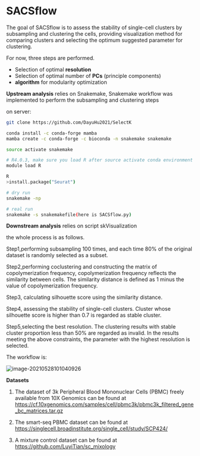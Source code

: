 # SACSflow

The goal of SACSflow is to assess the stability of single-cell clusters by subsampling and clustering the cells, providing visualization method for comparing clusters and selecting the optimum suggested parameter for clustering.

For now, three steps are performed.

* Selection of optimal **resolution**
* Selection of optimal number of **PCs** (principle components) 
* **algorithm** for modularity optimization



**Upstream analysis** relies on Snakemake, Snakemake workflow was implemented to perform the subsampling and clustering steps

on server:

```bash
git clone https://github.com/DayuHu2021/SelectK

conda install -c conda-forge mamba
mamba create -c conda-forge -c bioconda -n snakemake snakemake

source activate snakemake

# R4.0.3, make sure you load R after source activate conda environment
module load R

R
>install.package("Seurat")


```

```bash
# dry run
snakemake -np 

# real run
snakemake -s snakemakefile(here is SACSflow.py)


```



**Downstream analysis** relies on script skVisualization

the whole process  is as follows.

Step1,performing subsampling 100 times, and each time 80% of the original dataset is randomly selected as a subset. 

Step2,performing coclustering and constructing the matrix of copolymerization frequency, copolymerization frequency reflects the similarity between cells. The similarity distance is defined as 1 minus the value of copolymerization frequency.

Step3, calculating silhouette score using the similarity distance.

Step4, assessing the stability of single-cell clusters. Cluster whose silhouette score is higher than 0.7 is regarded as stable cluster. 

Step5,selecting the best resolution. The clustering results with stable cluster proportion less than 50% are regarded as invalid. In the results meeting the above constraints, the parameter with the highest resolution is selected.

The workflow is:



<img src="/Users/kabuda/Library/Application Support/typora-user-images/image-20210528101040926.png" alt="image-20210528101040926"  />

 **Datasets**

1. The dataset of 3k Peripheral Blood Mononuclear Cells (PBMC) freely available from 10X Genomics can be found at https://cf.10xgenomics.com/samples/cell/pbmc3k/pbmc3k_filtered_gene_bc_matrices.tar.gz

2. The smart-seq PBMC dataset can be found at https://singlecell.broadinstitute.org/single_cell/study/SCP424/

3. A mixture control dataset can be found at https://github.com/LuyiTian/sc_mixology
